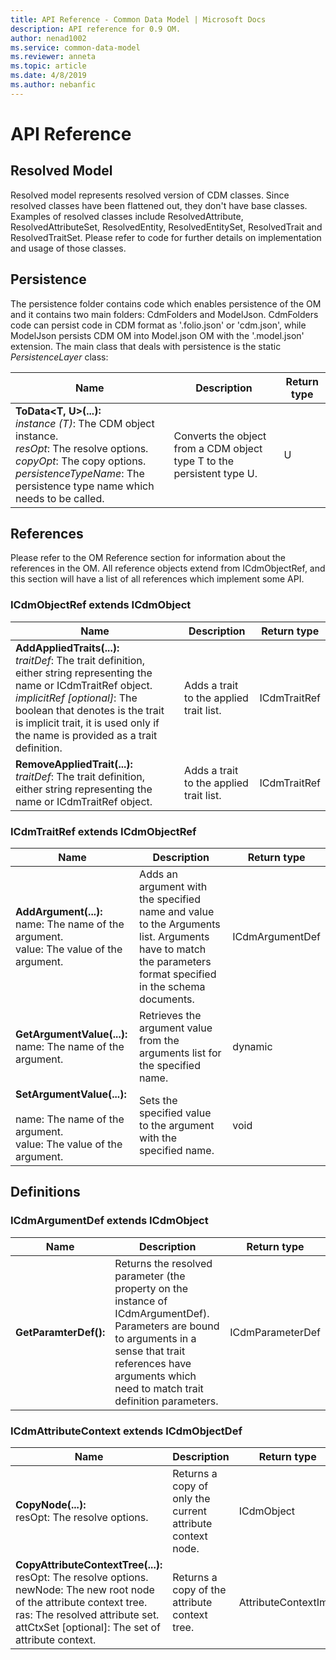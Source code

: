 ```yaml
---
title: API Reference - Common Data Model | Microsoft Docs
description: API reference for 0.9 OM.
author: nenad1002
ms.service: common-data-model
ms.reviewer: anneta
ms.topic: article
ms.date: 4/8/2019
ms.author: nebanfic
---
```


# API Reference

## Resolved Model

Resolved model represents resolved version of CDM classes. Since resolved classes have been flattened out, they don't have base classes.
Examples of resolved classes include ResolvedAttribute, ResolvedAttributeSet, ResolvedEntity, ResolvedEntitySet, ResolvedTrait and ResolvedTraitSet. Please refer to code for further details on implementation and usage of those classes.

## Persistence

The persistence folder contains code which enables persistence of the OM and it contains two main folders: CdmFolders and ModelJson. CdmFolders code can persist code in CDM format as '.folio.json' or 'cdm.json', while ModelJson persists CDM OM into Model.json OM with the '.model.json' extension. The main class that deals with persistence is the static *PersistenceLayer* class:

|Name|Description|Return type|
|---|---|---|
|**ToData<T, U>(...):**<br />*instance (T)*: The CDM object instance.<br/>*resOpt*: The resolve options.<br/>*copyOpt*: The copy options.<br/>*persistenceTypeName*: The persistence type name which needs to be called.|Converts the object from a CDM object type T to the persistent type U.|U|

## References

Please refer to the OM Reference section for information about the references in the OM. All reference objects extend from ICdmObjectRef, and this section will have a list of all references which implement some API.

### ICdmObjectRef extends ICdmObject

|Name|Description|Return type|
|---|---|---|
|**AddAppliedTraits(...):**<br />*traitDef*: The trait definition, either string representing the name or ICdmTraitRef object.<br/>*implicitRef [optional]*: The boolean that denotes is the trait is implicit trait, it is used only if the name is provided as a trait definition.|Adds a trait to the applied trait list. |ICdmTraitRef|
|**RemoveAppliedTrait(...):**<br />*traitDef*: The trait definition, either string representing the name or ICdmTraitRef object.|Adds a trait to the applied trait list. |ICdmTraitRef|

### ICdmTraitRef extends ICdmObjectRef

|Name|Description|Return type|
|---|---|---|
|**AddArgument(...):**<br />name: The name of the argument.<br/>value: The value of the argument.|Adds an argument with the specified name and value to the Arguments list. Arguments have to match the parameters format specified in the schema documents.|ICdmArgumentDef|
|**GetArgumentValue(...):**<br />name: The name of the argument.|Retrieves the argument value from the arguments list for the specified name.|dynamic|
|**SetArgumentValue(...):**<br /><br />name: The name of the argument.<br/>value: The value of the argument.|Sets the specified value to the argument with the specified name.|void|

## Definitions

### ICdmArgumentDef extends ICdmObject

|Name|Description|Return type|
|---|---|---|
|**GetParamterDef():**|Returns the resolved parameter (the property on the instance of ICdmArgumentDef). Parameters are bound to arguments in a sense that trait references have arguments which need to match trait definition parameters.|ICdmParameterDef|

### ICdmAttributeContext extends ICdmObjectDef

|Name|Description|Return type|
|---|---|---|
|**CopyNode(...):**<br/>resOpt: The resolve options.|Returns a copy of only the current attribute context node.|ICdmObject|
|**CopyAttributeContextTree(...):**<br/>resOpt: The resolve options.<br/>newNode: The new root node of the attribute context tree.<br/>ras: The resolved attribute set.<br/>attCtxSet [optional]: The set of attribute context.|Returns a copy of the attribute context tree.|AttributeContextImpl|